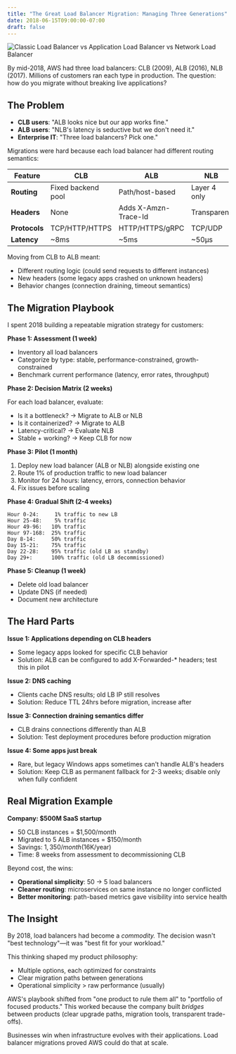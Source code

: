 ```yaml
---
title: "The Great Load Balancer Migration: Managing Three Generations"
date: 2018-06-15T09:00:00-07:00
draft: false
---
```


![Classic Load Balancer vs Application Load Balancer vs Network Load Balancer](/posts/aws-load-balancer-migration-2018/clb_alb_elb.png)

By mid-2018, AWS had three load balancers: CLB (2009), ALB (2016), NLB (2017). Millions of customers ran each type in production. The question: how do you migrate without breaking live applications?

## The Problem

- **CLB users**: "ALB looks nice but our app works fine."
- **ALB users**: "NLB's latency is seductive but we don't need it."
- **Enterprise IT**: "Three load balancers? Pick one."

Migrations were hard because each load balancer had different routing semantics:

| Feature | CLB | ALB | NLB |
|---------|-----|-----|-----|
| **Routing** | Fixed backend pool | Path/host-based | Layer 4 only |
| **Headers** | None | Adds X-Amzn-Trace-Id | Transparent |
| **Protocols** | TCP/HTTP/HTTPS | HTTP/HTTPS/gRPC | TCP/UDP |
| **Latency** | ~8ms | ~5ms | ~50µs |

Moving from CLB to ALB meant:
- Different routing logic (could send requests to different instances)
- New headers (some legacy apps crashed on unknown headers)
- Behavior changes (connection draining, timeout semantics)

## The Migration Playbook

I spent 2018 building a repeatable migration strategy for customers:

**Phase 1: Assessment (1 week)**
- Inventory all load balancers
- Categorize by type: stable, performance-constrained, growth-constrained
- Benchmark current performance (latency, error rates, throughput)

**Phase 2: Decision Matrix (2 weeks)**

For each load balancer, evaluate:
- Is it a bottleneck? → Migrate to ALB or NLB
- Is it containerized? → Migrate to ALB
- Latency-critical? → Evaluate NLB
- Stable + working? → Keep CLB for now

**Phase 3: Pilot (1 month)**

1. Deploy new load balancer (ALB or NLB) alongside existing one
2. Route 1% of production traffic to new load balancer
3. Monitor for 24 hours: latency, errors, connection behavior
4. Fix issues before scaling

**Phase 4: Gradual Shift (2-4 weeks)**

```
Hour 0-24:     1% traffic to new LB
Hour 25-48:    5% traffic
Hour 49-96:   10% traffic
Hour 97-168:  25% traffic
Day 8-14:     50% traffic
Day 15-21:    75% traffic
Day 22-28:    95% traffic (old LB as standby)
Day 29+:      100% traffic (old LB decommissioned)
```

**Phase 5: Cleanup (1 week)**

- Delete old load balancer
- Update DNS (if needed)
- Document new architecture

## The Hard Parts

**Issue 1: Applications depending on CLB headers**
- Some legacy apps looked for specific CLB behavior
- Solution: ALB can be configured to add X-Forwarded-* headers; test this in pilot

**Issue 2: DNS caching**
- Clients cache DNS results; old LB IP still resolves
- Solution: Reduce TTL 24hrs before migration, increase after

**Issue 3: Connection draining semantics differ**
- CLB drains connections differently than ALB
- Solution: Test deployment procedures before production migration

**Issue 4: Some apps just break**
- Rare, but legacy Windows apps sometimes can't handle ALB's headers
- Solution: Keep CLB as permanent fallback for 2-3 weeks; disable only when fully confident

## Real Migration Example

**Company: $500M SaaS startup**
- 50 CLB instances = $1,500/month
- Migrated to 5 ALB instances = $150/month
- Savings: $1,350/month ($16K/year)
- Time: 8 weeks from assessment to decommissioning CLB

Beyond cost, the wins:
- **Operational simplicity**: 50 → 5 load balancers
- **Cleaner routing**: microservices on same instance no longer conflicted
- **Better monitoring**: path-based metrics gave visibility into service health

## The Insight

By 2018, load balancers had become a *commodity.* The decision wasn't "best technology"—it was "best fit for your workload."

This thinking shaped my product philosophy:
- Multiple options, each optimized for constraints
- Clear migration paths between generations
- Operational simplicity > raw performance (usually)

AWS's playbook shifted from "one product to rule them all" to "portfolio of focused products." This worked because the company built *bridges* between products (clear upgrade paths, migration tools, transparent trade-offs).

Businesses win when infrastructure evolves with their applications. Load balancer migrations proved AWS could do that at scale.

